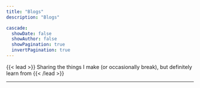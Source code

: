 ```yaml
---
title: "Blogs"
description: "Blogs"

cascade:
  showDate: false
  showAuthor: false
  showPagination: true
  invertPagination: true
---
```


{{< lead >}}
Sharing the things I make (or occasionally break), but definitely learn from
{{< /lead >}}

---
